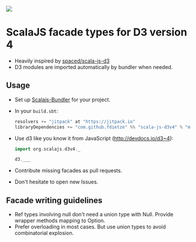 [![](https://jitpack.io/v/fdietze/scala-js-d3v4.svg)](https://jitpack.io/#fdietze/scala-js-d3v4)

# ScalaJS facade types for D3 version 4
* Heavily inspired by [spaced/scala-js-d3](https://github.com/spaced/scala-js-d3)
* D3 modules are imported automatically by bundler when needed.

## Usage
* Set up [Scalajs-Bundler](https://scalacenter.github.io/scalajs-bundler/) for your project.
* In your `build.sbt`:
  ```scala
  resolvers += "jitpack" at "https://jitpack.io"
  libraryDependencies += "com.github.fdietze" %% "scala-js-d3v4" % "master-SNAPSHOT"
  ```
* Use d3 like you know it from JavaScript (http://devdocs.io/d3~4):

  ```scala
  import org.scalajs.d3v4._

  d3.___
  ```

* Contribute missing facades as pull requests.
* Don't hesitate to open new Issues.

## Facade writing guidelines
* Ref types involving null don't need a union type with Null. Provide wrapper methods mapping to Option.
* Prefer overloading in most cases. But use union types to avoid combinatorial explosion.
